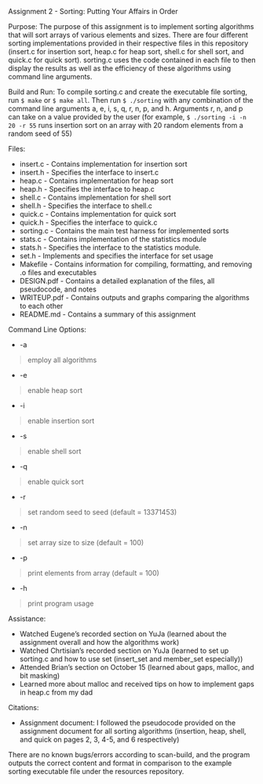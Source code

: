 Assignment 2 - Sorting: Putting Your Affairs in Order

Purpose: The purpose of this assignment is to implement sorting algorithms that will sort arrays of various elements and sizes. There are four different sorting implementations provided in their respective files in this repository (insert.c for insertion sort, heap.c for heap sort, shell.c for shell sort, and quick.c for quick sort). sorting.c uses the code contained in each file to then display the results as well as the efficiency of these algorithms using command line arguments.

Build and Run: To compile sorting.c and create the executable file sorting, run `$ make` or `$ make all`. Then run `$ ./sorting` with any combination of the command line arguments a, e, i, s, q, r, n, p, and h. Arguments r, n, and p can take on a value provided by the user (for example, `$ ./sorting -i -n 20 -r 55` runs insertion sort on an array with 20 random elements from a random seed of 55)

Files:
- insert.c
        - Contains implementation for insertion sort
- insert.h
        - Specifies the interface to insert.c
- heap.c 
        - Contains implementation for heap sort
- heap.h
        - Specifies the interface to heap.c
- shell.c
        - Contains implementation for shell sort
- shell.h
        - Specifies the interface to shell.c
- quick.c
        - Contains implementation for quick sort
- quick.h
        - Specifies the interface to quick.c
- sorting.c
        - Contains the main test harness for implemented sorts
- stats.c
        - Contains implementation of the statistics module
- stats.h
        - Specifies the interface to the statistics module.
- set.h
        - Implements and specifies the interface for set usage
- Makefile
        - Contains information for compiling, formatting, and removing .o files and executables
- DESIGN.pdf
        - Contains a detailed explanation of the files, all pseudocode, and notes
- WRITEUP.pdf
        - Contains outputs and graphs comparing the algorithms to each other
- README.md
        - Contains a summary of this assignment

Command Line Options:
- -a 
> employ all algorithms
- -e
> enable heap sort
- -i 
> enable insertion sort
- -s 
> enable shell sort
- -q 
> enable quick sort
- -r 
> set random seed to seed (default = 13371453)
- -n 
> set array size to size (default = 100)
- -p 
> print elements from array (default = 100)
- -h
> print program usage

Assistance:
- Watched Eugene’s recorded section on YuJa (learned about the assignment overall and how the algorithms work)
- Watched Chrtisian’s recorded section on YuJa (learned to set up sorting.c and how to use set (insert_set and member_set especially))
- Attended Brian’s section on October 15 (learned about gaps, malloc, and bit masking)
- Learned more about malloc and received tips on how to implement gaps in heap.c from my dad

Citations:
- Assignment document: I followed the pseudocode provided on the assignment document for all sorting algorithms (insertion, heap, shell, and quick on pages 2, 3, 4-5, and 6 respectively)

There are no known bugs/errors according to scan-build, and the program outputs the correct content and format in comparison to the example sorting executable file under the resources repository.

